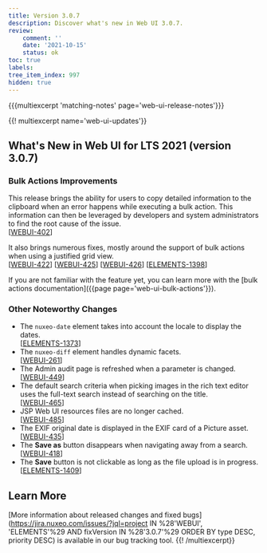 ```yaml
---
title: Version 3.0.7
description: Discover what's new in Web UI 3.0.7.
review:
    comment: ''
    date: '2021-10-15'
    status: ok
toc: true
labels:
tree_item_index: 997
hidden: true
---
```


{{{multiexcerpt 'matching-notes' page='web-ui-release-notes'}}}

{{! multiexcerpt name='web-ui-updates'}}
## What's New in Web UI for LTS 2021 (version 3.0.7)

### Bulk Actions Improvements

This release brings the ability for users to copy detailed information to the clipboard when an error happens while executing a bulk action. This information can then be leveraged by developers and system administrators to find the root cause of the issue.</br> [[WEBUI-402](https://jira.nuxeo.com/browse/WEBUI-402)]

It also brings numerous fixes, mostly around the support of bulk actions when using a justified grid view. </br>
[[WEBUI-422](https://jira.nuxeo.com/browse/WEBUI-422)] [[WEBUI-425](https://jira.nuxeo.com/browse/WEBUI-425)] [[WEBUI-426](https://jira.nuxeo.com/browse/WEBUI-426)] [[ELEMENTS-1398](https://jira.nuxeo.com/browse/ELEMENTS-1398)]

If you are not familiar with the feature yet, you can learn more with the [bulk actions documentation]({{page page='web-ui-bulk-actions'}}).

### Other Noteworthy Changes

- The `nuxeo-date` element takes into account the locale to display the dates.<br/>[[ELEMENTS-1373](https://jira.nuxeo.com/browse/ELEMENTS-1373)]
- The `nuxeo-diff` element handles dynamic facets.<br/> [[WEBUI-261](https://jira.nuxeo.com/browse/WEBUI-261)]
- The Admin audit page is refreshed when a parameter is changed.<br/> [[WEBUI-449](https://jira.nuxeo.com/browse/WEBUI-449)]
- The default search criteria when picking images in the rich text editor uses the full-text search instead of searching on the title.<br/> [[WEBUI-465](https://jira.nuxeo.com/browse/WEBUI-465)]
- JSP Web UI resources files are no longer cached.<br/> [[WEBUI-485](https://jira.nuxeo.com/browse/WEBUI-485)]
- The EXIF original date is displayed in the EXIF card of a Picture asset.<br/> [[WEBUI-435](https://jira.nuxeo.com/browse/WEBUI-435)]
- The **Save as** button disappears when navigating away from a search.<br/> [[WEBUI-418](https://jira.nuxeo.com/browse/WEBUI-418)]
- The **Save** button is not clickable as long as the file upload is in progress.<br/>[[ELEMENTS-1409](https://jira.nuxeo.com/browse/ELEMENTS-1409)]

## Learn More

[More information about released changes and fixed bugs](https://jira.nuxeo.com/issues/?jql=project IN %28'WEBUI', 'ELEMENTS'%29 AND fixVersion IN %28'3.0.7'%29 ORDER BY type DESC, priority DESC) is available in our bug tracking tool.
{{! /multiexcerpt}}
